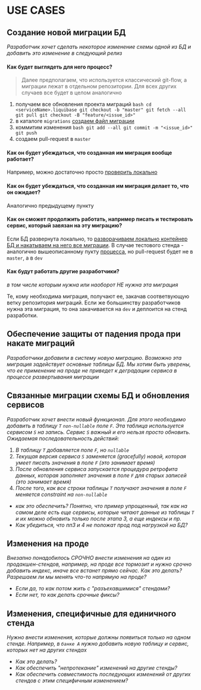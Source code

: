 # USE CASES

## Создание новой миграции БД
*Разработчик хочет сделать некоторое изменение схемы одной из БД и добавить это изменение в следующий релиз*

#### Как будет выглядеть для него процесс?
> Далее предполагаем, что используется классический git-flow, а миграции лежат в отдельном репозитории. Для всех других случаев все будет в целом аналогично

  1. получаем все обновления проекта миграций
    ```bash
    cd <serviceName>.liquibase
    git checkout -b "master"
    git fetch --all
    git pull
    git checkout -B "feature/<issue_id>"
    ```
  2. в каталоге `migrations` [создаем файл миграции](./../demo/README.md#создание-миграций)
  3. коммитим изменения
    ```bash
    git add --all
    git commit -m "<issue_id>"
    git push
    ```
  4. создаем pull-request в `master` 

#### Как он будет убеждаться, что созданная им миграция вообще работает?
Например, можно достаточно просто [проверить локально](./../demo/README.md#подготовка-пустой-бд-в-контейнере)

#### Как он будет убеждаться, что созданная им миграция делает то, что он ожидает?
Аналогично предыдущему пункту

#### Как он сможет продолжить работать, например писать и тестировать сервис, который завязан на эту миграцию?
Если БД развернута локально, то [разворачиваем локально контейнер БД и накатываем на него все миграции](./../demo/README.md). В случае тестового стенда - аналогично вышеописанному пукту [процесса](#как-будет-выглядеть-для-него-процесс), но pull-request будет не в `master`, а в `dev`

#### Как будут работать другие разработчики?
*в том числе которым нужна или наоборот НЕ нужна эта миграция*

Те, кому необходима миграция, получают ее, закачав соответвующую ветку репозитория миграций. Если же большинству разработчиков нужна эта миграция, то она закачивается на `dev` и деплоится на стенд разработки.

## Обеспечение защиты от падения прода при накате миграций
*Разработчики добавили в систему новую миграцию. Возможно эта миграция задействует основные таблицы БД. Мы хотим быть уверены, что ее применение на проде не приведет к деградации сервиса в процессе развертывания миграции*


## Связанные миграции схемы БД и обновления сервисов
*Разработчик хочет внести новый функционал. Для этого необходимо добавить в таблицу `Т` `non-nullable` поле `F`. Эта таблица используется сервисом `S` на запись. Сервис `S` важный и его нельзя просто обновить. Ожидаемая последовательность действий:*
1. *В таблицу `T` добавляется поле `F`, но `nullable`*
2. *Текущая версия сервиса `S` заменяется (gracefully) новой, которая умеет писать значения в поле `F` (это занимает время)*
3. *После обновления сервиса запускается процедура ретрофита данных, которая заполняет значения в поле `F` для старых записей (это занимает время)*
4. *После того, как все строки таблицы `T` получают значения в поле `F` меняется constraint на `non-nullable`*

- *как это обеспечить? Понятно, что пример упрощенный, так как на самом деле есть еще сервисы, которые читают данные из таблицы `T` и их можно обновить только после этапа 3, а еще индексы и пр.*
- *Как убедиться, что пп3 и 4 не положат прод под нагрузкой на БД?*

## Изменения на проде
*Внезапно понадобилось СРОЧНО внести изменения на один из продакшен-стендов, например, на проде все тормозит и нужно срочно добавить индекс, иначе все встанет прямо сейчас.*
*Как это делать? Разрешаем ли мы менять что-то напрямую на проде?*
- *Если да, то как потом жить с "разъехавшимися" стендами?*
- *Если нет, то как делать срочные фиксы?*

## Изменения, специфичные для единичного стенда
*Нужно внести изменения, которые должны появиться только на одном стенде. Например, в `банке А` нужно добавить новую таблицу и сервис, которых нет на других стендах*
- *Как это делать?*
- *Как обеспечить "непротекание" изменений на другие стенды?*
- *Как обеспечить совместимость последующих изменений от других стендов с этим специфичным изменением?*





